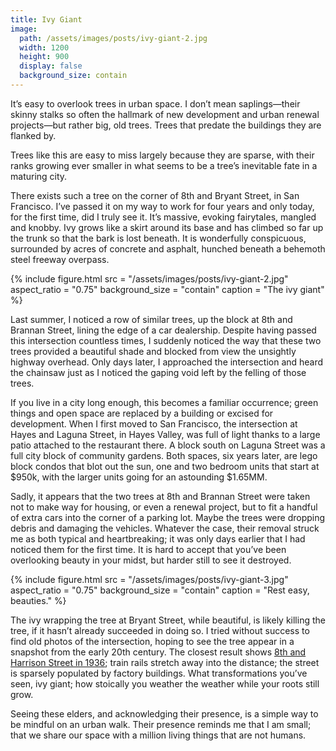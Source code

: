 ```yaml
---
title: Ivy Giant
image:
  path: /assets/images/posts/ivy-giant-2.jpg
  width: 1200
  height: 900
  display: false
  background_size: contain
---
```

It’s easy to overlook trees in urban space. I don’t mean saplings—their skinny stalks so often the hallmark of new development and urban renewal projects—but rather big, old trees. Trees that predate the buildings they are flanked by.

Trees like this are easy to miss largely because they are sparse, with their ranks growing ever smaller in what seems to be a tree’s inevitable fate in a maturing city.

There exists such a tree on the corner of 8th and Bryant Street, in San Francisco. I’ve passed it on my way to work for four years and only today, for the first time, did I truly see it. It’s massive, evoking fairytales, mangled and knobby. Ivy grows like a skirt around its base and has climbed so far up the trunk so that the bark is lost beneath. It is wonderfully conspicuous, surrounded by acres of concrete and asphalt, hunched beneath a behemoth steel freeway overpass.

{%
  include figure.html
    src = "/assets/images/posts/ivy-giant-2.jpg"
    aspect_ratio = "0.75"
    background_size = "contain"
    caption = "The ivy giant"
%}

Last summer, I noticed a row of similar trees, up the block at 8th and Brannan Street, lining the edge of a car dealership. Despite having passed this intersection countless times, I suddenly noticed the way that these two trees provided a beautiful shade and blocked from view the unsightly highway overhead. Only days later, I approached the intersection and heard the chainsaw just as I noticed the gaping void left by the felling of those trees.

If you live in a city long enough, this becomes a familiar occurrence; green things and open space are replaced by a building or excised for development. When I first moved to San Francisco, the intersection at Hayes and Laguna Street, in Hayes Valley, was full of light thanks to a large patio attached to the restaurant there. A block south on Laguna Street was a full city block of community gardens. Both spaces, six years later, are lego block condos that blot out the sun, one and two bedroom units that start at $950k, with the larger units going for an astounding $1.65MM.

Sadly, it appears that the two trees at 8th and Brannan Street were taken not to make way for housing, or even a renewal project, but to fit a handful of extra cars into the corner of a parking lot. Maybe the trees were dropping debris and damaging the vehicles. Whatever the case, their removal struck me as both typical and heartbreaking; it was only days earlier that I had noticed them for the first time. It is hard to accept that you’ve been overlooking beauty in your midst, but harder still to see it destroyed.

{%
  include figure.html
    src = "/assets/images/posts/ivy-giant-3.jpg"
    aspect_ratio = "0.75"
    background_size = "contain"
    caption = "Rest easy, beauties."
%}

The ivy wrapping the tree at Bryant Street, while beautiful, is likely killing the tree, if it hasn’t already succeeded in doing so. I tried without success to find old photos of the intersection, hoping to see the tree appear in a snapshot from the early 20th century. The closest result shows [8th and Harrison Street in 1936](http://www.oldsf.org/#ll:37.773762%7C-122.408518&e:AAB-4042%7C597&m:37.77241%7C-122.40533%7C17); train rails stretch away into the distance; the street is sparsely populated by factory buildings. What transformations you’ve seen, ivy giant; how stoically you weather the weather while your roots still grow.

Seeing these elders, and acknowledging their presence, is a simple way to be mindful on an urban walk. Their presence reminds me that I am small; that we share our space with a million living things that are not humans.
